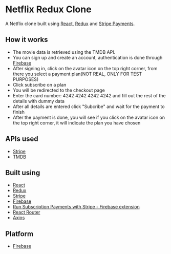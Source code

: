 # Netflix Redux Clone
A Netflix clone built using [React](https://reactjs.org/), [Redux](https://redux.js.org/) and [Stripe Payments](https://stripe.com/).

## How it works
- The movie data is retrieved using the TMDB API.
- You can sign up and create an account, authentication is done through [Firebase](https://firebase.google.com/)
- After signing in, click on the avatar icon on the top right corner, from there you select a payment plan(NOT REAL, ONLY FOR TEST PURPOSES)
- Click subscribe on a plan
- You will be redirected to the checkout page
- Enter the card number: 4242 4242 4242 4242 and fill out the rest of the details with dummy data
- After all details are entered click "Subcribe" and wait for the payment to finish
- After the payment is done, you will see if you click on the avatar icon on the top right corner, it will indicate the plan you have chosen

## APIs used 
- [Stripe](https://stripe.com/)
- [TMDB](https://www.themoviedb.org/)

## Built using
- [React](https://reactjs.org/)
- [Redux](https://redux.js.org/)
- [Stripe](https://stripe.com/)
- [Firebase](https://firebase.google.com/)
- [Run Subscription Payments with Stripe - Firebase extension](https://firebase.google.com/products/extensions/firestore-stripe-subscriptions)
- [React Router](https://reactrouter.com/)
- [Axios](https://github.com/axios/axios)

## Platform
- [Firebase](https://firebase.google.com/)
